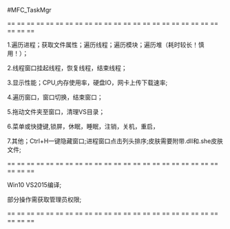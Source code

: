 
#MFC_TaskMgr	

== == == == == == == == == == == == == == == == == == == == == == == == == 

1.遍历进程；获取文件属性；遍历线程；遍历模块；遍历堆（耗时较长！慎用！）；

2.线程窗口挂起线程，恢复线程，结束线程；

3.显示性能；CPU,内存使用率，硬盘IO，网卡上传下载速率;

4.遍历窗口，窗口切换，结束窗口；

5.拖动文件夹至窗口，清理VS目录；

6.菜单或快捷键,锁屏，休眠，睡眠，注销，关机，重启，

7.其他；Ctrl+H一键隐藏窗口;进程窗口点击列头排序;皮肤需要附带.dll和.she皮肤文件;

== == == == == == == == == == == == == == == == == == == == == == == == == 

Win10 VS2015编译;

部分操作需获取管理员权限;

== == == == == == == == == == == == == == == == == == == == == == == == ==
